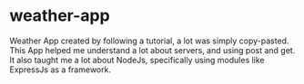 # weather-app
Weather App created by following a tutorial, a lot was simply copy-pasted. 
This App helped me understand a lot about servers, and using post and get.
It also taught me a lot about NodeJs, specifically using modules like ExpressJs as a framework.

